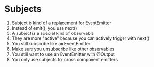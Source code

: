 # Subjects
01. Subject is kind of a replacement for EventEmitter
02. Instead of emit(), you use next()
03. A subject is a special kind of observable
04. They are more "active" because you can actively trigger with next()
05. You still subscribe like an EventEmitter
06. Make sure you unsubscribe like other observables
07. You still want to use an EventEmitter with @Output
08. You only use subjects for cross component emitters